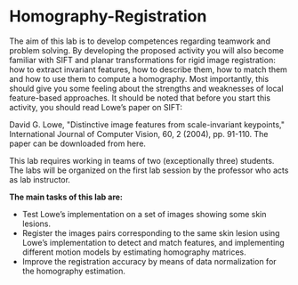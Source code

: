 # Homography-Registration

The aim of this lab is to develop competences regarding teamwork and problem solving. By developing the proposed activity you will also become familiar with SIFT and planar transformations for rigid image registration: how to extract invariant features, how to describe them, how to match them and how to use them to compute a homography. Most importantly, this should give you some feeling about the strengths and weaknesses of local feature-based approaches. It should be noted that before you start this activity, you should read Lowe’s paper on SIFT:

David G. Lowe, "Distinctive image features from scale-invariant keypoints," International Journal of Computer Vision, 60, 2 (2004), pp. 91-110. The paper can be downloaded from here.

This lab requires working in teams of two (exceptionally three) students. The labs will be organized on the first lab session by the professor who acts as lab instructor.

**The main tasks of this lab are:**

- Test Lowe’s implementation on a set of images showing some skin lesions.
- Register the images pairs corresponding to the same skin lesion using Lowe’s implementation to detect and match features, and implementing different motion models by estimating homography matrices.
- Improve the registration accuracy by means of data normalization for the homography estimation.
